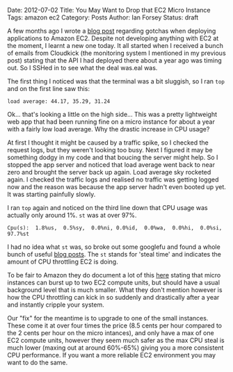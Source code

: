 Date: 2012-07-02
Title: You May Want to Drop that EC2 Micro Instance 
Tags: amazon ec2
Category: Posts
Author: Ian Forsey
Status: draft

A few months ago I wrote a [blog post](http://theon.github.com/amazon-ec2-gotchas.html) regarding gotchas when deploying applications to Amazon EC2. Despite not developing anything with EC2 at the moment, I learnt a new one today. It all started when I received a bunch of emails from Cloudkick (the monitoring system I mentioned in my previous post) stating that the API I had deployed there about a year ago was timing out. So I SSHed in to see what the deal was.eal was.

The first thing I noticed was that the terminal was a bit sluggish, so I ran `top` and on the first line saw this:

    load average: 44.17, 35.29, 31.24
    
Ok... that's looking a little on the high side...  This was a pretty lightweight web app that had been running fine on a micro instance for about a year with a fairly low load average. Why the drastic increase in CPU usage?

At first I thought it might be caused by a traffic spike, so I checked the request logs, but they weren't looking too busy.
Next I figured it may be something dodgy in my code and that boucing the server might help. So I stopped the app server and noticed that load average went back to near zero and brought the server back up again. Load average sky rocketed again. I checked the traffic logs and realised no traffic was getting logged now and the reason was because the app server hadn't even booted up yet. It was starting painfully slowly.

I ran `top` again and noticed on the third line down that CPU usage was actually only around 1%. `st` was at over 97%.

    Cpu(s):  1.8%us,  0.5%sy,  0.0%ni, 0.0%id,  0.0%wa,  0.0%hi,  0.0%si,  97.7%st

I had no idea what `st` was, so broke out some googlefu and found a whole bunch of useful [blog posts](http://gregsramblings.com/2011/02/07/amazon-ec2-micro-instance-cpu-steal/). The `st` stands for 'steal time' and indicates the amount of CPU throttling EC2 is doing. 

To be fair to Amazon they do document a lot of this [here](http://docs.amazonwebservices.com/AWSEC2/latest/UserGuide/concepts_micro_instances.html) stating that micro instances can burst up to two EC2 compute units, but should have a usual background level that is much smaller. What they don't mention however is how the CPU throttling can kick in so suddenly and drastically after a year and instantly cripple your system. 

Our "fix" for the meantime is to upgrade to one of the small instances. These come it at over four times the price (8.5 cents per hour compared to the 2 cents per hour on the micro intances), and only have a max of one EC2 compute units, however they seem much safer as the max CPU steal is much lower (maxing out at around 60%-65%) giving you a more consistent CPU performance. If you want a more reliable EC2 environment you may want to do the same.